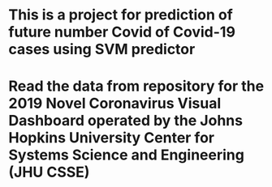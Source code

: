 # This is a project for prediction of future number Covid of Covid-19 cases using SVM predictor
# Read the data from repository for the 2019 Novel Coronavirus Visual Dashboard operated by the Johns Hopkins University Center for Systems Science and Engineering (JHU CSSE)
